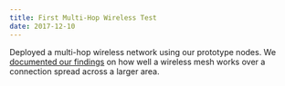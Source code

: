 ```yaml
---
title: First Multi-Hop Wireless Test
date: 2017-12-10
---
```

Deployed a multi-hop wireless network using our prototype nodes. We [documented our findings](https://github.com/tomeshnet/documents/blob/master/technical/20171210_multi-hop-wireless-test.md) on how well a wireless mesh works over a connection spread across a larger area.
